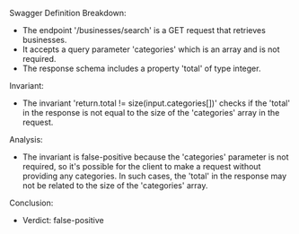 Swagger Definition Breakdown:
- The endpoint '/businesses/search' is a GET request that retrieves businesses.
- It accepts a query parameter 'categories' which is an array and is not required.
- The response schema includes a property 'total' of type integer.

Invariant:
- The invariant 'return.total != size(input.categories[])' checks if the 'total' in the response is not equal to the size of the 'categories' array in the request.

Analysis:
- The invariant is false-positive because the 'categories' parameter is not required, so it's possible for the client to make a request without providing any categories. In such cases, the 'total' in the response may not be related to the size of the 'categories' array.

Conclusion:
- Verdict: false-positive
